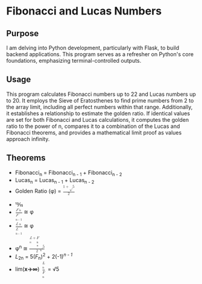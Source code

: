 # Fibonacci and Lucas Numbers

## Purpose

I am delving into Python development, particularly with Flask, to build backend applications. This program serves as a refresher on Python's core foundations, emphasizing terminal-controlled outputs.

## Usage

This program calculates Fibonacci numbers up to 22 and Lucas numbers up to 20. It employs the Sieve of Eratosthenes to find prime numbers from 2 to the array limit, including all perfect numbers within that range. Additionally, it establishes a relationship to estimate the golden ratio. If identical values are set for both Fibonacci and Lucas calculations, it computes the golden ratio to the power of n, compares it to a combination of the Lucas and Fibonacci theorems, and provides a mathematical limit proof as values approach infinity.

## Theorems

- Fibonacci<sub>n</sub> = Fibonacci<sub>n - 1</sub> + Fibonacci<sub>n - 2</sub>
- Lucas<sub>n</sub> = Lucas<sub>n - 1</sub> + Lucas<sub>n - 2</sub>
- Golden Ratio (&phi;) = <math><mfrac><mrow><mi>1</mi><mo>+</mo><mn>&radic;5</mn></mrow><mrow><mo>2</mo></mrow></mfrac></math>
<br></br>
- 13&frasl;15
- <math><mfrac><mrow><mi><i>F</i></mi><mo><sub>n</sub></mo></mrow><mrow><mi><i>F</i><mo><sub>n - 1</sub></mo></mrow></mfrac></math> &cong; &phi;
- <math><mfrac><mrow><mi><i>L</i></mi><mo><sub>n</sub></mo></mrow><mrow><mi><i>L</i><mo><sub>n - 1</sub></mo></mrow></mfrac></math> &cong; &phi;
- &phi;<sup>n</sup> &cong; <math><mfrac><mrow><mi><i>L</i><sub>n</sub></mi><mo>+</mo><mn><i>F</i><sub>n</sub> * &radic;5</mn></mrow><mrow><mo>2</mo></mrow></mfrac></math>
- <i>L</i><sub>2n</sub> = 5(<i>F</i><sub>n</sub>)<sup>2</sup> + 2(-1)<sup><i>n - 1</i></sup>
- lim(<strong>x→∞</strong>) <math><mfrac><mrow><mo><i>L</i><sub>n</sub></mo></mrow><mrow><mo><i>F</i><sub>n</sub></mo></mrow></mfrac></math> = &radic;5
